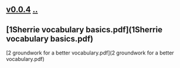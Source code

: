 ## [v0.0.4](https://github.com/littleflute/english/edit/master/PDFs/readme.md) [..](..)
## [1Sherrie vocabulary basics.pdf](1Sherrie vocabulary basics.pdf)
   [2 groundwork for a better vocabulary.pdf](2 groundwork for a better vocabulary.pdf)
